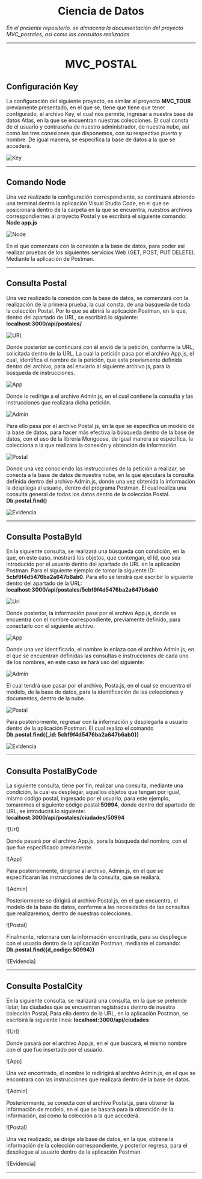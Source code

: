 <H1 align="center"> Ciencia de Datos </H1
  
*En el presente repositorio, se almacena la documentación del proyecto MVC_postales, asi como las consultas realizadas*

<hr>

<H1 align="center"> MVC_POSTAL </H1>

<H2> Configuración Key </H2>

La configuración del siguiente proyecto, es similar al proyecto **MVC_TOUR** previamente presentado, en el que se, tiene que tiene que tener configurado, el archivo Key, el cual nos permite, ingresar a nuestra base de datos Atlas, en la que se encuentran nuestras colecciones.
El cual consta de el usuario y contraseña de nuestro administrador, de nuestra nube, así como las tres conexiones que disponemos, con su respectivo puerto y nombre. De igual manera, se especifica la base de datos a la que se accederá.

![Key](https://raw.githubusercontent.com/JorgeBarcenas/Data-Mining-and-Data-Warehousing/master/Git/Key_Confg/Key.png)

<hr>

<H2> Comando Node </H2>

Una vez realizado la configuración correspondiente, se continuará abriendo una terminal dentro la aplicación Visual Studio Code, en el que se posicionará dentro de la carpeta en la que se encuentra, nuestros archivos correspondientes al proyecto Postal y se escribirá el siguiente comando:
**Node app.js**

![Node](https://raw.githubusercontent.com/JorgeBarcenas/Data-Mining-and-Data-Warehousing/master/Git/Key_Confg/Node.png)

En el que comenzara con la conexión a la base de datos, para poder así realizar pruebas de los siguientes servicios Web (GET, POST, PUT DELETE). Mediante la aplicación de Postman.

<hr>

<H2> Consulta Postal </H2>

Una vez realizado la conexión con la base de datos, se comenzará con la realización de la primera prueba, la cual consta, de una búsqueda de toda la colección Postal.
Por lo que se abrirá la aplicación Postman, en la que, dentro del apartado de URL, se escribirá lo siguiente:
**localhost:3000/api/postales/**

![URL](https://raw.githubusercontent.com/JorgeBarcenas/Data-Mining-and-Data-Warehousing/master/Git/Consulta%20Postal/URL.png)

Donde posterior se continuará con él envió de la petición, conforme la URL, solicitada dentro de la URL.
La cual la petición pasa por el archivo App.js, el cual, identifica el nombre de la petición, que esta previamente definida dentro del archivo, para así enviarlo al siguiente archivo js, para la búsqueda de instrucciones.

![App](https://raw.githubusercontent.com/JorgeBarcenas/Data-Mining-and-Data-Warehousing/master/Git/Consulta%20Postal/App.png)

Donde lo redirige a el archivo Admin.js, en el cual contiene la consulta y las instrucciones que realizara dicha petición.

![Admin](https://raw.githubusercontent.com/JorgeBarcenas/Data-Mining-and-Data-Warehousing/master/Git/Consulta%20Postal/Admin.png)

Para ello pasa por el archivo Postal.js, en la que se especifica un modelo de la base de datos, para hacer más efectiva la búsqueda dentro de la base de datos, con el uso de la librería Mongoose, de igual manera se especifica, la colecciona a la que realizara la conexión y obtención de información.

![Postal](https://raw.githubusercontent.com/JorgeBarcenas/Data-Mining-and-Data-Warehousing/master/Git/Consulta%20Postal/Postal.png)

Donde una vez conociendo las instrucciones de la petición a realizar, se conecta a la base de datos de nuestra nube, en la que ejecutará la consulta definida dentro del archivo Admin.js, donde una vez obtenida la información la despliega al usuario, dentro del programa Postman. El cual realiza una consulta general de todos los datos dentro de la colección Postal.
**Db.postal.find()**

![Evidencia](https://raw.githubusercontent.com/JorgeBarcenas/Data-Mining-and-Data-Warehousing/master/Git/Consulta%20Postal/Evidencia.png)

<hr>

<H2> Consulta PostaById </H2>

En la siguiente consulta, se realizará una búsqueda con condición, en la que, en este caso, mostrará los objetos, que contengan, el Id, que sea introducido por el usuario dentro del apartado de URL en la aplicación Postman. 
Para el siguiente ejemplo de tomar la siguiente ID: **5cbf9f4d5476ba2a647b6ab0**. Para ello se tendrá que escribir lo siguiente dentro del apartado de la URL:
**localhost:3000/api/postales/5cbf9f4d5476ba2a647b6ab0**

![Url](https://raw.githubusercontent.com/JorgeBarcenas/Data-Mining-and-Data-Warehousing/master/Git/Consulta%20PostID/Url.png)

Donde posterior, la información pasa por el archivo App.js, donde se encuentra con el nombre correspondiente, previamente definido, para conectarlo con el siguiente archivo.

![App](https://raw.githubusercontent.com/JorgeBarcenas/Data-Mining-and-Data-Warehousing/master/Git/Consulta%20PostID/App.png)

Donde una vez identificado, el nombre lo enlaza con el archivo Admin.js, en el que se encuentran definidas las consultas e instrucciones de cada uno de los nombres, en este caso se hará uso del siguiente:

![Admin](https://raw.githubusercontent.com/JorgeBarcenas/Data-Mining-and-Data-Warehousing/master/Git/Consulta%20PostID/Admin.png)

El cual tendrá que pasar por el archivo, Posta.js, en el cual se encuentra el modelo, de la base de datos, para la identificación de las colecciones y documentos, dentro de la nube.

![Postal](https://raw.githubusercontent.com/JorgeBarcenas/Data-Mining-and-Data-Warehousing/master/Git/Consulta%20PostID/Postal.png)

Para posteriormente, regresar con la información y desplegarla a usuario dentro de la aplicación Postman. El cual realizo el comando
**Db.postal.find({_id: 5cbf9f4d5476ba2a647b6ab0})**

![Evidencia](https://raw.githubusercontent.com/JorgeBarcenas/Data-Mining-and-Data-Warehousing/master/Git/Consulta%20PostID/Evidencia.png)

<hr>

<H2> Consulta PostalByCode </H2>

La siguiente consulta, tiene por fin, realizar una consulta, mediante una condición, la cual es desplegar, aquellos objetos que tengan por igual, mismo código postal, ingresado por el usuario, para este ejemplo, tomaremos el siguiente código postal:**50994**, donde dentro del apartado de URL, se introducirá lo siguiente:
**localhost:3000/api/postales/ciudades/50994**

![Url]

Donde pasará por el archivo App.js, para la búsqueda del nombre, con el que fue especificado previamente.

![App]

Para posteriormente, dirigirse al archivo, Admin.js, en el que se especificaran las instrucciones de la consulta, que se realiará.

![Admin]

Posteriormente se dirigirá al archivo Postal.js, en el que encuentra, el modelo de la base de datos, conforme a las necesidades de las consultas que realizaremos, dentro de nuestras colecciones.

![Postal]

Finalmente, retornara con la información encontrada, para su despliegue con el usuario dentro de la aplicación Postman, mediante el comando:
**Db.postal.find({d_codigo:50994})**

![Evidencia]

<hr>

<H2> Consulta PostalCity </H2>

En la siguiente consulta, se realizará una consulta, en la que se pretende listar, las ciudades que se encuentran registradas dentro de nuestra colección Postal,
Para ello dentro de la URL, en la aplicación Postman, se escribirá la siguiente línea:
**localhost:3000/api/ciudades**

![Url]

Donde pasará por el archivo App.js, en el que buscará, el mismo nombre con el que fue insertado por el usuario.

![App]

Una vez encontrado, el nombre lo redirigirá al archivo Admin.js, en el que se encontrará con las instrucciones que realizará dentro de la base de datos.

![Admin]

Posteriormente, se conecta con el archivo Postal.js, para obtener la información de modelo, en el que se basará para la obtención de la información, así como la colección a la que accederá.

![Postal]

Una vez realizado, se dirige ala base de datos, en la que, obtiene la información de la colección correspondiente, y posterior regresa, para el despliegue al usuario dentro de la aplicación Postman.

![Evidencia]

<hr>
